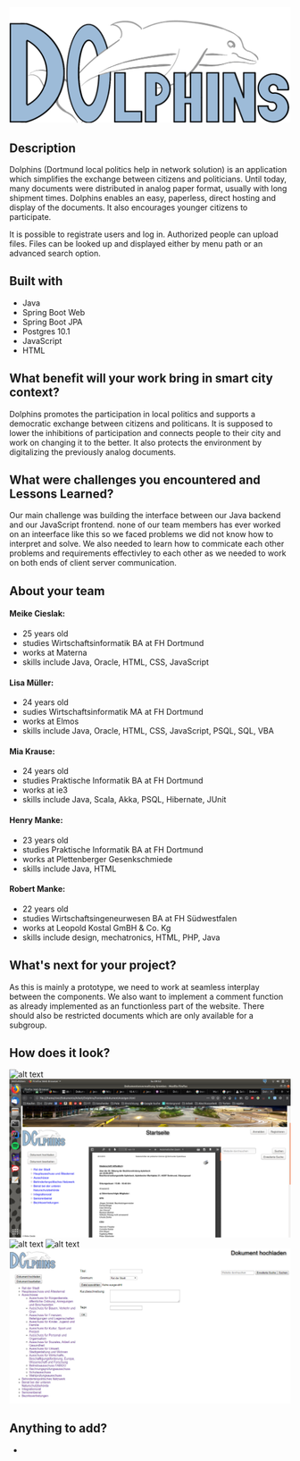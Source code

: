 ![alt text](https://github.com/dohack-io/Dolphins/blob/master/bilder/wappen.png "Logo")

## Description
Dolphins (Dortmund local politics help in network solution) is an application which simplifies the exchange between citizens and politicians. Until today, many documents were distributed in analog paper format, usually with long shipment times. Dolphins enables an easy, paperless, direct hosting and display of the documents. It also encourages younger citizens to participate.

It is possible to registrate users and log in. Authorized people can upload files. Files can be looked up and displayed either by menu path or an advanced search option.
## Built with
* Java
* Spring Boot Web
* Spring Boot JPA
* Postgres 10.1
* JavaScript
* HTML

## What benefit will your work bring in smart city context?
Dolphins promotes the participation in local politics and supports a democratic exchange between citizens and politicans.
It is supposed to lower the inhibitions of participation and connects people to their city and work on changing it to the better.
It also protects the environment by digitalizing the previously analog documents.

## What were challenges you encountered and Lessons Learned?
Our main challenge was building the interface between our Java backend and our JavaScript frontend. none of our team members has ever worked on an inteerface like this so we faced problems we did not know how to interpret and solve. We also needed to learn how to commicate each other problems and requirements effectivley to each other as we needed to work on both ends of client server communication.

## About your team
#### Meike Cieslak:
* 25 years old
* studies Wirtschaftsinformatik BA at FH Dortmund
* works at Materna
* skills include Java, Oracle, HTML, CSS, JavaScript

#### Lisa Müller:
* 24 years old
* sudies Wirtschaftsinformatik MA at FH Dortmund
* works at Elmos
* skills include Java, Oracle, HTML, CSS, JavaScript, PSQL, SQL, VBA

#### Mia Krause:
* 24 years old
* studies Praktische Informatik BA at FH Dortmund
* works at ie3
* skills include Java, Scala, Akka, PSQL, Hibernate, JUnit

#### Henry Manke:
* 23 years old
* studies Praktische Informatik BA at FH Dortmund
* works at Plettenberger Gesenkschmiede
* skills include Java, HTML

#### Robert Manke:
* 22 years old
* studies Wirtschaftsingeneurwesen BA at FH Südwestfalen
* works at Leopold Kostal GmBH & Co. Kg
* skills include design, mechatronics, HTML, PHP, Java

## What's next for your project?
As this is mainly a prototype, we need to work at seamless interplay between the components. We also want to implement a comment function as already implemented as an functionless part of the website. There should also be restricted documents which are only available for a subgroup.

## How does it look?
![alt text](https://github.com/dohack-io/Dolphins/blob/master/bilder/dateiliste.png "List of available documents")
![alt text](https://github.com/dohack-io/Dolphins/blob/master/bilder/dokumentenansicht.png "Display of an document")
![alt text](https://github.com/dohack-io/Dolphins/blob/master/bilder/registrierung.png "Registration of an user")
![alt text](https://github.com/dohack-io/Dolphins/blob/master/bilder/anmelden.png "Log in")
![alt text](https://github.com/dohack-io/Dolphins/blob/master/bilder/hochladen.png "Upload of an document")


## Anything to add?
-
